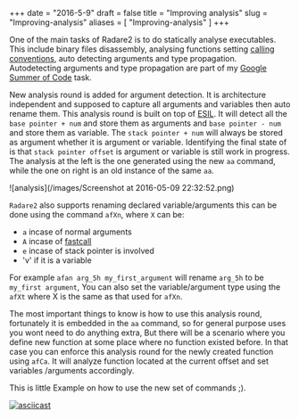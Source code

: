 +++
date = "2016-5-9"
draft = false
title = "Improving analysis"
slug = "Improving-analysis"
aliases = [
	"Improving-analysis"
]
+++

One of the main tasks of Radare2 is to do statically analyse executables. This include binary files disassembly, analysing functions setting [calling conventions](https://en.wikipedia.org/wiki/Calling_convention), auto detecting arguments and type propagation. Autodetecting arguments and type propagation are part of my [Google Summer of Code](https://summerofcode.withgoogle.com/projects/#4786903815553024) task.


New analysis round is added for argument detection. It is architecture independent and supposed to capture all arguments and variables then auto rename them. This analysis round is built on top of [ESIL](https://github.com/radare/radare2book/blob/master/esil.md). It will detect all the `base pointer + num` and store them as arguments and `base pointer - num` and store them as variable. The `stack pointer + num` will always be stored as argument whether it is argument or variable. Identifying the final state of is that `stack pointer offset` is argument or variable is still work in progress. The analysis at the left is the one generated using the new `aa` command, while the one on right is an old instance of the same `aa`.

![analysis](/images/Screenshot at 2016-05-09 22:32:52.png)

`Radare2` also supports renaming declared variable/arguments this can be done using the command `afXn`, where `X` can be:

 - `a` incase of normal arguments
 - `A` incase of [fastcall](https://msdn.microsoft.com/en-us/library/6xa169sk.aspx) 
 - `e` incase of stack pointer is involved
 - 'v' if it is a variable

For example `afan arg_5h my_first_argument` will rename `arg_5h` to be `my_first argument`, You can also set the variable/argument type using the `afXt` where X is the same as that used for `afXn`.

The most important things to know is how to use this analysis round, fortunately it is embedded in the `aa` command, so for general purpose uses you wont need to do anything extra, But there will be a scenario where you define new function at some place where no function existed before. In that case you can enforce this analysis round for the newly created function using `afCa`. It will analyze function located at the current offset and set variables /arguments accordingly.

This is little Example on how to use the new set of commands ;).

[![asciicast](https://asciinema.org/a/74hdvfy6ki59hgis9lv88hozb.png)](https://asciinema.org/a/74hdvfy6ki59hgis9lv88hozb)
